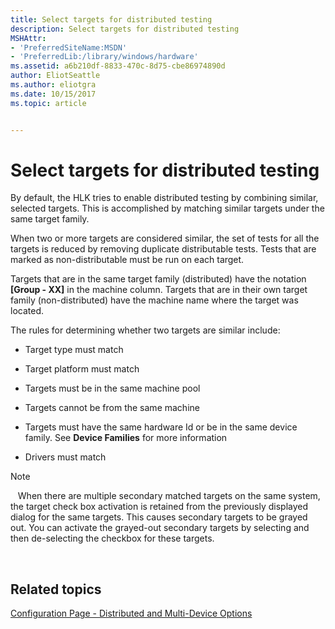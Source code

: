 ```yaml
---
title: Select targets for distributed testing
description: Select targets for distributed testing
MSHAttr:
- 'PreferredSiteName:MSDN'
- 'PreferredLib:/library/windows/hardware'
ms.assetid: a6b210df-8833-470c-8d75-cbe86974890d
author: EliotSeattle
ms.author: eliotgra
ms.date: 10/15/2017
ms.topic: article


---
```


# Select targets for distributed testing


By default, the HLK tries to enable distributed testing by combining similar, selected targets. This is accomplished by matching similar targets under the same target family.

When two or more targets are considered similar, the set of tests for all the targets is reduced by removing duplicate distributable tests. Tests that are marked as non-distributable must be run on each target.

Targets that are in the same target family (distributed) have the notation **\[Group - XX\]** in the machine column. Targets that are in their own target family (non-distributed) have the machine name where the target was located.

The rules for determining whether two targets are similar include:

-   Target type must match

-   Target platform must match

-   Targets must be in the same machine pool

-   Targets cannot be from the same machine

-   Targets must have the same hardware Id or be in the same device family. See **Device Families** for more information

-   Drivers must match

>[!NOTE]
>  
When there are multiple secondary matched targets on the same system, the target check box activation is retained from the previously displayed dialog for the same targets. This causes secondary targets to be grayed out. You can activate the grayed-out secondary targets by selecting and then de-selecting the checkbox for these targets.

 

## <span id="related_topics"></span>Related topics


[Configuration Page - Distributed and Multi-Device Options](configuration-page---distributed-and-multi-device-options.md)

 

 







